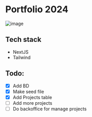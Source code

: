 # Portfolio 2024 

![image](https://github.com/EliasLeguizamon123/portfolio/assets/25516473/95b349a6-a675-44a0-9642-a62f58b51964)

## Tech stack 
- NextJS
- Tailwind

## Todo: 

- [X] Add BD
- [X] Make seed file
- [X] Add Projects table
- [ ] Add more projects
- [ ] Do backoffice for manage projects
